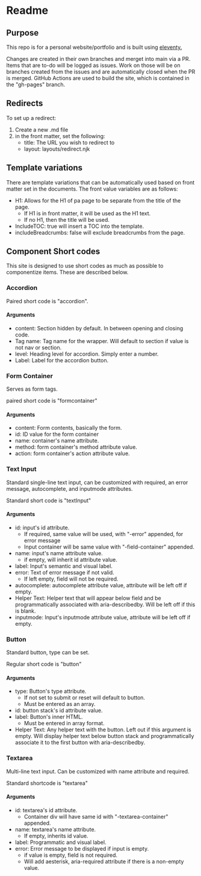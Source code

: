 # Readme

## Purpose

This repo is for a personal website/portfolio and is built using [eleventy.](https://www.11ty.dev/)

Changes are created in their own branches and merget into main via a PR. Items that are to-do will be logged as issues. Work on those will be on branches created from the issues and are automatically closed when the PR is merged. GitHub Actions are used to build the site, which is contained in the "gh-pages" branch.

## Redirects

To set up a redirect:

1. Create a new .md file
2. in the front matter, set the following:
    - title: The URL you wish to redirect to
    - layout: layouts/redirect.njk

## Template variations

There are template variations that can be automatically used based on front matter set in the documents. The front value variables are as follows:

- H1: Allows for the H1 of pa page to be separate from the title of the page.
    - If H1 is in front matter, it will be used as the H1 text.
    - If no H1, then the title will be used.
- IncludeTOC: true will insert a TOC into the template.
- includeBreadcrumbs: false will exclude breadcrumbs from the page.

## Component Short codes

This site is designed to use short codes as much as possible to componentize items. These are described below.

### Accordion

Paired short code is "accordion".

#### Arguments
- content: Section hidden by default. In between opening and closing code.
- Tag name: Tag name for the wrapper. Will default to section if value is not nav or section.
- level: Heading level for accordion. Simply enter a number.
- Label: Label for the accordion button.

### Form Container

Serves as form tags.

paired short code is "formcontainer"

#### Arguments

- content: Form contents, basically the form.
- id: ID value for the form container
- name: container's name attribute.
- method: form container's method attribute value.
- action: form container's action attribute value.

### Text Input

Standard single-line text input, can be customized with required, an error message, autocomplete, and inputmode attributes.

Standard short code is "textInput"

#### Arguments

- id: input's id attribute.
    - If required, same value will be used, with "-error" appended, for error message
    - Input container will be same value with "-field-container" appended.
- name: input's name attribute value.
    - if empty, will inherit id attribute value.
- label: Input's semantic and visual label.
- error: Text of error message if not valid.
    - If left empty, field will not be required.
- autocomplete: autocomplete attribute value, attribute will be left off if empty.
- Helper Text: Helper text that will appear below field and be programmatically associated with aria-describedby. Will be left off if this is blank.
- inputmode: Input's inputmode attribute value, attribute will be left off if empty.

### Button

Standard button, type can be set.

Regular short code is "button"

#### Arguments

- type: Button's type attribute.
    - If not set to submit or reset will default to button.
    - Must be entered as an array.
- id: button stack's id attribute value.
- label: Button's inner HTML.
    - Must be entered in array format.
- Helper Text: Any helper text with the button. Left out if this argument is empty. Will display helper text below button stack and programmatically associate it to the first button with aria-describedby.

### Textarea

Multi-line text input. Can be customized with name attribute and required.

Standard shortcode is "textarea"

#### Arguments

- id: textarea's id attribute.
    - Container div will have same id with "-textarea-container" appended.
- name: textarea's name attribute.
    - If empty, inherits id value.
- label: Programmatic and visual label.
- error: Error message to be displayed if input is empty.
    - if value is empty, field is not required.
    - Will add aesterisk, aria-required attribute if there is a non-empty value.